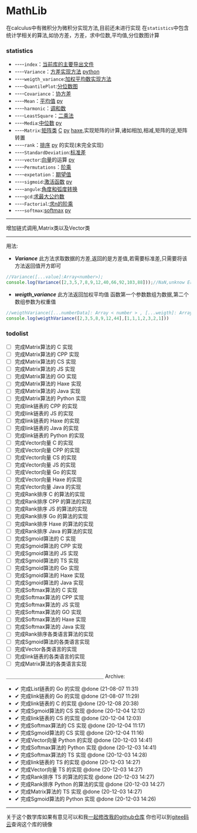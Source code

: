 # MathLib
在calculus中有微积分为微积分实现方法,目前还未进行实现 在`statistics`中包含统计学相关的算法,如协方差，方差，求中位数,平均值,分位数图计算
### statistics
- ----`index`：[当前库的主要导出文件](statistics/TypeScript/src/index.ts)
- ----`Variance`：[方差实现方法](statistics/TypeScript/src/Variance.ts) [python](statistics/python/src/var.py)
- ----`weigth_variance`:[加权平均数实现方法](statistics/TypeScript/src/weigth_variance.ts)
- ----`QuantilePlot`:[分位数图](statistics/TypeScript/src/src/QuantilePlot.ts)
- ----`Covariance`：[协方差](statistics/TypeScript/src/Covariance.ts)
- ----`Mean`：[平均值](statistics/TypeScript/src/Mean.ts) [py](statistics/python/src/Mean.py)
- ----`harmonic`：[调和数](statistics/TypeScript/src/harmonic.ts)
- ----`LeastSquare`：[二乘法](statistics/TypeScript/src/LeastSquare.ts)
- ----`Media`:[中位数](statistics/TypeScript/src/Median.ts) [py](statistics/python/src/Median.py)
- ----`Matrix`:[矩阵类](statistics/TypeScript/src/Matrix.ts) [C](statistics/C/src/matrix.c) [py](statistics/python/src/Matrix.py) [haxe](statistics/Haxe/src/mathlib/Matrix.hx),实现矩阵的计算,诸如相加,相减,矩阵的逆,矩阵转置
- ----`rank`：[排序](statistics/TypeScript/src/Rank.ts) [py](statistics/python/src/Rnak.py) 的实现(未完全实现)
- ----`StandardDeviation`:[标准差](statistics/TypeScript/src/Standard_Deviation.ts)
- ----`vector`:[向量](statistics/TypeScript/src/vector.ts)的运算 [py](statistics/python/src/Vector.py)
- ----`Permutations`：[阶乘](statistics/TypeScript/src/Permutations.ts)
- ----`expetation`：[期望值](statistics/TypeScript/src/expetation.ts)
- ----`sigmoid`:[激活函数](statistics/TypeScript/src/sigmoid.ts) [py](statistics/python/src/sigmoid.py)
- ----`angule`:[角度和弧度转换](statistics/TypeScript/src/angule.ts)
- ----`gcd`:[求最大公约数](statistics/TypeScript/src/gcd.ts)
- ----`Factorial`:[求n的阶乘](statistics/TypeScript/src/Factorial.ts)
- ----`softmax`:[softmax](statistics/TypeScript/src/softmax.ts) [py](statistics/python/src/softmax.py)

---
增加链式调用,Matrix类以及Vector类

----
用法:
* ***Variance***
此方法求取数据的方差,返回的是方差值,若需要标准差,只需要将该方法返回值开方即可
```js
//Variance([...value]:Array<number>);
console.log(Variance([2,3,5,7,8,9,12,40,66,92,103,88]));//NaN,unknow Error
```
* ***weigth_variance***
此方法返回加权平均值
函数第一个参数数组为数据,第二个数组参数为权重值
```js
//weigthVariance([...numberData]: Array < number > , [...weigth]: Array < number > )
console.log(weigthVariance([2,3,5,8,9,12,44],[1,1,1,2,3,2,1]))
```

### todolist
- ☐ 完成Matrix算法的 C 实现
- ☐ 完成Matrix算法的 CPP 实现
- ☐ 完成Matrix算法的 CS 实现
- ☐ 完成Matrix算法的 JS 实现
- ☐ 完成Matrix算法的 GO 实现
- ☐ 完成Matrix算法的 Haxe 实现
- ☐ 完成Matrix算法的 Java 实现
- ☐ 完成Matrix算法的 Python 实现
- ☐ 完成link链表的 CPP 的实现
- ☐ 完成link链表的 JS 的实现
- ☐ 完成link链表的 Haxe 的实现
- ☐ 完成link链表的 Java 的实现
- ☐ 完成link链表的 Python 的实现
- ☐ 完成Vector向量 C 的实现
- ☐ 完成Vector向量 CPP 的实现
- ☐ 完成Vector向量 CS 的实现
- ☐ 完成Vector向量 JS 的实现
- ☐ 完成Vector向量 Go 的实现
- ☐ 完成Vector向量 Haxe 的实现
- ☐ 完成Vector向量 Java 的实现
- ☐ 完成Rank排序 C 的算法的实现
- ☐ 完成Rank排序 CPP 的算法的实现
- ☐ 完成Rank排序 JS 的算法的实现
- ☐ 完成Rank排序 Go 的算法的实现
- ☐ 完成Rank排序 Haxe 的算法的实现
- ☐ 完成Rank排序 Java 的算法的实现
- ☐ 完成Sgmoid算法的 C 实现
- ☐ 完成Sgmoid算法的 CPP 实现
- ☐ 完成Sgmoid算法的 JS 实现
- ☐ 完成Sgmoid算法的 TS 实现
- ☐ 完成Sgmoid算法的 Go 实现
- ☐ 完成Sgmoid算法的 Haxe 实现
- ☐ 完成Sgmoid算法的 Java 实现
- ☐ 完成Softmax算法的 C 实现
- ☐ 完成Softmax算法的 CPP 实现
- ☐ 完成Softmax算法的 JS 实现
- ☐ 完成Softmax算法的 GO 实现
- ☐ 完成Softmax算法的 Haxe 实现
- ☐ 完成Softmax算法的 Java 实现
- ☐ 完成Rank排序各类语言算法的实现
- ☐ 完成Sgmoid算法的各类语言实现
- ☐ 完成Vector各类语言的实现
- ☐ 完成link链表的各类语言的实现
- ☐ 完成Matrix算法的各类语言实现

＿＿＿＿＿＿＿＿＿＿＿＿＿＿＿＿＿＿＿
Archive:
- ✔ 完成List链表的 Go 的实现 @done (21-08-07 11:31)
- ✔ 完成link链表的 Go 的实现 @done (21-08-07 11:29)
- ✔ 完成link链表的 C 的实现 @done (20-12-08 20:38)
- ✔ 完成Sgmoid算法的 CS 实现 @done (20-12-04 12:12)
- ✔ 完成link链表的 CS 的实现 @done (20-12-04 12:03)
- ✔ 完成Softmax算法的 CS 实现 @done (20-12-04 11:17)
- ✔ 完成Sgmoid算法的 CS 实现 @done (20-12-04 11:16)
- ✔ 完成Vector向量 Python 的实现 @done (20-12-03 14:41)
- ✔ 完成Softmax算法的 Python 实现 @done (20-12-03 14:41)
- ✔ 完成Softmax算法的 TS 实现 @done (20-12-03 14:28)
- ✔ 完成link链表的 TS 的实现 @done (20-12-03 14:27)
- ✔ 完成Vector向量 TS 的实现 @done (20-12-03 14:27)
- ✔ 完成Rank排序 TS 的算法的实现 @done (20-12-03 14:27)
- ✔ 完成Rank排序 Python 的算法的实现 @done (20-12-03 14:27)
- ✔ 完成Matrix算法的 TS 实现 @done (20-12-03 14:27)
- ✔ 完成Sgmoid算法的 Python 实现 @done (20-12-03 14:26)

---
关于这个数学库如果有意见可以和我[一起修改我的github仓库](https://github.com/jingyuexing/MathLib)
你也可以到[gitee码云](https://gitee.com/jingyuexing/MathLib)查询这个库的镜像

